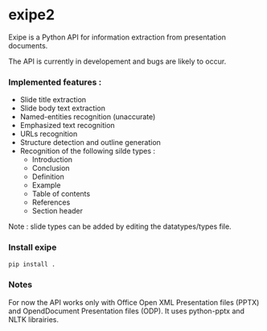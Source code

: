 # exipe2

Exipe is a Python API for information extraction from presentation documents.

The API is currently in developement and bugs are likely to occur.

### Implemented features : 
* Slide title extraction
* Slide body text extraction
* Named-entities recognition (unaccurate)
* Emphasized text recognition
* URLs recognition
* Structure detection and outline generation
* Recognition of the following silde types : 
  * Introduction 
  * Conclusion
  * Definition 
  * Example
  * Table of contents
  * References
  * Section header

Note : slide types can be added by editing the datatypes/types file.
### Install exipe
```bash
pip install .
```
### Notes
For now the API works only with Office Open XML Presentation files (PPTX) and OpendDocument Presentation files (ODP). It uses python-pptx and NLTK librairies.

